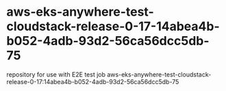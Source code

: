 # aws-eks-anywhere-test-cloudstack-release-0-17-14abea4b-b052-4adb-93d2-56ca56dcc5db-75
repository for use with E2E test job aws-eks-anywhere-test-cloudstack-release-0-17:14abea4b-b052-4adb-93d2-56ca56dcc5db-75

